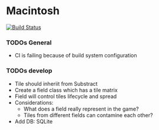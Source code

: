 # Macintosh
[![Build Status](https://travis-ci.org/nilold/farmer-core.svg?branch=master)](https://travis-ci.org/nilold/farmer-core)

### TODOs General
 - CI is failing because of build system configuration

### TODOs develop
 - Tile should inheriit from Substract
 - Create a field class which has a tile matrix
 - Field will control tiles lifecycle and spread
 - Considerations:
   - What does a field really represent in the game?
   - Tiles from different fields can contamine each other?
 - Add DB: SQLite
